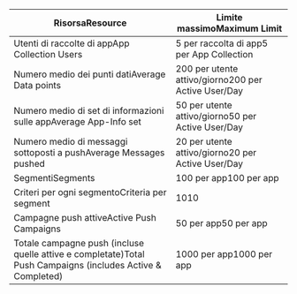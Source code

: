 | <span data-ttu-id="b2422-101">Risorsa</span><span class="sxs-lookup"><span data-stu-id="b2422-101">Resource</span></span> | <span data-ttu-id="b2422-102">Limite massimo</span><span class="sxs-lookup"><span data-stu-id="b2422-102">Maximum Limit</span></span> |
| --- | --- |
| <span data-ttu-id="b2422-103">Utenti di raccolte di app</span><span class="sxs-lookup"><span data-stu-id="b2422-103">App Collection Users</span></span> |<span data-ttu-id="b2422-104">5 per raccolta di app</span><span class="sxs-lookup"><span data-stu-id="b2422-104">5 per App Collection</span></span> |
| <span data-ttu-id="b2422-105">Numero medio dei punti dati</span><span class="sxs-lookup"><span data-stu-id="b2422-105">Average Data points</span></span> |<span data-ttu-id="b2422-106">200 per utente attivo/giorno</span><span class="sxs-lookup"><span data-stu-id="b2422-106">200 per Active User/Day</span></span> |
| <span data-ttu-id="b2422-107">Numero medio di set di informazioni sulle app</span><span class="sxs-lookup"><span data-stu-id="b2422-107">Average App-Info set</span></span> |<span data-ttu-id="b2422-108">50 per utente attivo/giorno</span><span class="sxs-lookup"><span data-stu-id="b2422-108">50 per Active User/Day</span></span> |
| <span data-ttu-id="b2422-109">Numero medio di messaggi sottoposti a push</span><span class="sxs-lookup"><span data-stu-id="b2422-109">Average Messages pushed</span></span> |<span data-ttu-id="b2422-110">20 per utente attivo/giorno</span><span class="sxs-lookup"><span data-stu-id="b2422-110">20 per Active User/Day</span></span> |
| <span data-ttu-id="b2422-111">Segmenti</span><span class="sxs-lookup"><span data-stu-id="b2422-111">Segments</span></span> |<span data-ttu-id="b2422-112">100 per app</span><span class="sxs-lookup"><span data-stu-id="b2422-112">100 per app</span></span> |
| <span data-ttu-id="b2422-113">Criteri per ogni segmento</span><span class="sxs-lookup"><span data-stu-id="b2422-113">Criteria per segment</span></span> |<span data-ttu-id="b2422-114">10</span><span class="sxs-lookup"><span data-stu-id="b2422-114">10</span></span> |
| <span data-ttu-id="b2422-115">Campagne push attive</span><span class="sxs-lookup"><span data-stu-id="b2422-115">Active Push Campaigns</span></span> |<span data-ttu-id="b2422-116">50 per app</span><span class="sxs-lookup"><span data-stu-id="b2422-116">50 per app</span></span> |
| <span data-ttu-id="b2422-117">Totale campagne push (incluse quelle attive e completate)</span><span class="sxs-lookup"><span data-stu-id="b2422-117">Total Push Campaigns (includes Active & Completed)</span></span> |<span data-ttu-id="b2422-118">1000 per app</span><span class="sxs-lookup"><span data-stu-id="b2422-118">1000 per app</span></span> |


